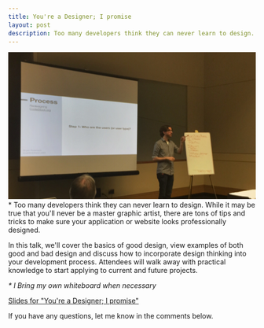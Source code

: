 ```yaml
---
title: You're a Designer; I promise
layout: post
description: Too many developers think they can never learn to design. This talk aims to dissuade them of that idea!
---
```


![Photo from CodeStock 2015](/images/speaking/codestock-youre-a-designer.jpg) &#42; Too many developers think they can never learn to design. While it may be true that you'll never be a master graphic artist, there are tons of tips and tricks to make sure your application or website looks professionally designed.

In this talk, we'll cover the basics of good design, view examples of both good and bad design and discuss how to incorporate design thinking into your development process. Attendees will walk away with practical knowledge to start applying to current and future projects.

*&#42; I Bring my own whiteboard when necessary*

[Slides for "You're a Designer; I promise"](http://www.slideshare.net/BryanRobinson2/youre-a-designer)

If you have any questions, let me know in the comments below.
